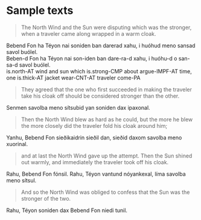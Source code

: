 # Sample texts

> The North Wind and the Sun were disputing which was the stronger, when a traveler came along wrapped in a warm cloak.

Bebend Fon ha Téyon nai soniden ban darerad xahu, i huóhud meno sansad savol buólel.\
Beben-d Fon ha Téyon nai son-iden ban dare-ra-d xahu, i huóhu-d o san-sa-d savol buólel.\
is.north-AT wind and sun which is.strong-CMP about argue-IMPF-AT time, one is.thick-AT jacket wear-CNT-AT traveler come-PA

> They agreed that the one who first succeeded in making the traveler take his cloak off should be considered stronger than the other.

Senmen savolba meno sítsubid yan soniden dax ipaxonal.

> Then the North Wind blew as hard as he could, but the more he blew the more closely did the traveler fold his cloak around him;

Yanhu, Bebend Fon sieðikaidrin sieðil dan, sieðid daxom savolba meno xuorinal.

> and at last the North Wind gave up the attempt. Then the Sun shined out warmly, and immediately the traveler took off his cloak.

Rahu, Bebend Fon fónsil. Rahu, Téyon vantund nóyankexal, líma savolba meno sítsul.

> And so the North Wind was obliged to confess that the Sun was the stronger of the two.

Rahu, Téyon soniden dax Bebend Fon niedi tunil.
